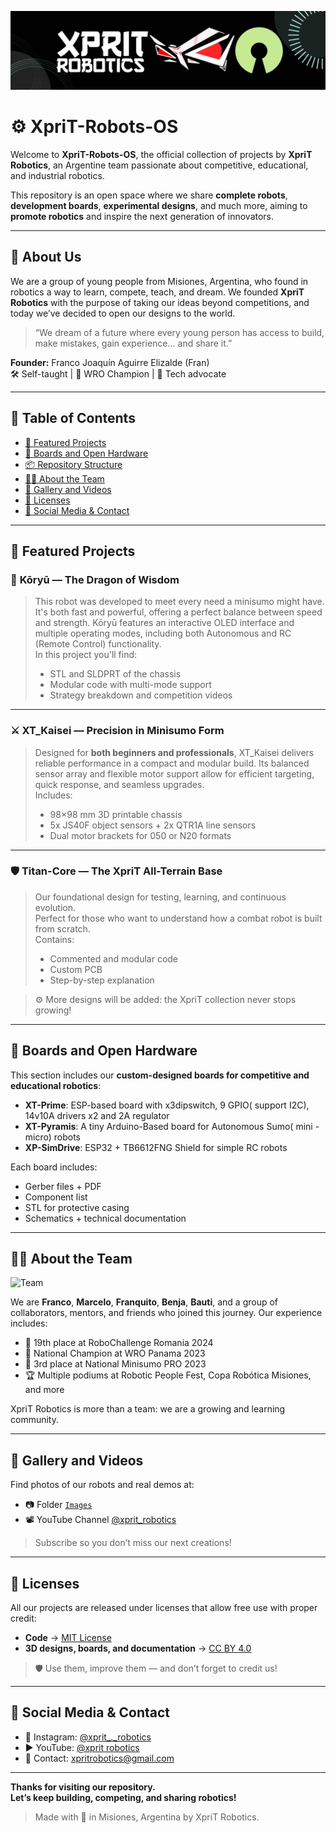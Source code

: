 ![Logo](Github_Docs/Header.png)

# ⚙️ XpriT-Robots-OS

Welcome to **XpriT-Robots-OS**, the official collection of projects by **XpriT Robotics**, an Argentine team passionate about competitive, educational, and industrial robotics.

This repository is an open space where we share **complete robots**, **development boards**, **experimental designs**, and much more, aiming to **promote robotics** and inspire the next generation of innovators.

---

## 🌟 About Us

We are a group of young people from Misiones, Argentina, who found in robotics a way to learn, compete, teach, and dream. We founded **XpriT Robotics** with the purpose of taking our ideas beyond competitions, and today we’ve decided to open our designs to the world.

> “We dream of a future where every young person has access to build, make mistakes, gain experience... and share it.”

**Founder:** Franco Joaquín Aguirre Elizalde (Fran)  
🛠️ Self-taught | 🤖 WRO Champion | 🚀 Tech advocate

---

## 📁 Table of Contents

* [🤖 Featured Projects](#-featured-projects)
* [🔧 Boards and Open Hardware](#-boards-and-open-hardware)
* [📦 Repository Structure](#-repository-structure)
* [🧑‍💻 About the Team](#-about-the-team)
* [📸 Gallery and Videos](#-gallery-and-videos)
* [📜 Licenses](#-licenses)
* [📲 Social Media & Contact](#-social-media--contact)

---

## 🤖 Featured Projects



### 🐍 **Kōryū** — The Dragon of Wisdom
> This robot was developed to meet every need a minisumo might have. It's both fast and powerful, offering a perfect balance between speed and strength. Kōryū features an interactive OLED interface and multiple operating modes, including both Autonomous and RC (Remote Control) functionality.  
> In this project you'll find:
> - STL and SLDPRT of the chassis
> - Modular code with multi-mode support
> - Strategy breakdown and competition videos


---

### ⚔️ **XT_Kaisei** — Precision in Minisumo Form

> Designed for **both beginners and professionals**, XT_Kaisei delivers reliable performance in a compact and modular build. Its balanced sensor array and flexible motor support allow for efficient targeting, quick response, and seamless upgrades.  
> Includes:  
> - 98×98 mm 3D printable chassis  
> - 5x JS40F object sensors + 2x QTR1A line sensors  
> - Dual motor brackets for 050 or N20 formats


---

### 🛡️ **Titan-Core** — The XpriT All-Terrain Base

> Our foundational design for testing, learning, and continuous evolution.  
> Perfect for those who want to understand how a combat robot is built from scratch.  
> Contains:
> - Commented and modular code  
> - Custom PCB  
> - Step-by-step explanation

> ⚙️ More designs will be added: the XpriT collection never stops growing!

---

## 🔧 Boards and Open Hardware

This section includes our **custom-designed boards for competitive and educational robotics**:

- **XT-Prime**: ESP-based board with x3dipswitch, 9 GPIO( support I2C), 14v10A drivers x2 and 2A regulator  
- **XT-Pyramis**: A tiny Arduino-Based board for Autonomous Sumo( mini - micro) robots  
- **XP-SimDrive**: ESP32 + TB6612FNG Shield for simple RC robots

Each board includes:
- Gerber files + PDF  
- Component list  
- STL for protective casing  
- Schematics + technical documentation


---

## 🧑‍💻 About the Team

![Team](Images/team_photo.jpg)

We are **Franco**, **Marcelo**, **Franquito**, **Benja**, **Bauti**, and a group of collaborators, mentors, and friends who joined this journey. Our experience includes:

- 🥉 19th place at RoboChallenge Romania 2024  
- 🥇 National Champion at WRO Panama 2023  
- 🥉 3rd place at National Minisumo PRO 2023  
- 🏆 Multiple podiums at Robotic People Fest, Copa Robótica Misiones, and more

XpriT Robotics is more than a team: we are a growing and learning community.

---

## 📸 Gallery and Videos

Find photos of our robots and real demos at:

- 📷 Folder [`Images`](./Images)  
- 📽️ YouTube Channel [@xprit_robotics](https://youtube.com/@xprit_robotics)

> Subscribe so you don’t miss our next creations!

---

## 📜 Licenses

All our projects are released under licenses that allow free use with proper credit:

- **Code** → [MIT License](./LICENSE)  
- **3D designs, boards, and documentation** → [CC BY 4.0](https://creativecommons.org/licenses/by/4.0/)

> 🛡️ Use them, improve them — and don’t forget to credit us!

---

## 📲 Social Media & Contact

- 📸 Instagram: [@xprit_._robotics](https://www.instagram.com/xprit_robotics/)  
- ▶️ YouTube: [@xprit robotics](https://youtube.com/@xprit_robotics)  
- 📧 Contact: xpritrobotics@gmail.com

---

**Thanks for visiting our repository.**  
**Let’s keep building, competing, and sharing robotics!**

> Made with 💙 in Misiones, Argentina by XpriT Robotics.
